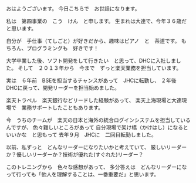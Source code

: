 おはようございます。
今日こちらで　お世話になります。

私は　第四事業の　こう　けん　と申します。
生まれは大連で、今年３６歳だと思います。

自分が　手仕事（てしごと）が好きだから、趣味はピアノ　と　茶道です。
もちろん、プログラミングも　好きです！

大学卒業した後、ソフト開発をして行きたい　と思って、DHCに入社しました。
そして　２０１３年から　今まで　ずっと楽天業務を担当しています。

実は　６年前　BSEを担当するチャンスがあって　JHCに転勤し、
２年後　DHCに戻って、開発リーダーを担当始めました。

楽天トラベル　楽天銀行などリードした経験があって、
楽天上海現場と大連現場で　業務サポートしたこともあります。

今　うちのチームが　楽天の日本と海外の統合ログインシステムを担当しているんですが、
色々難しいところがあって
自分現場で架け橋（かけはし）になるといいかな　と思もって
去年９月　JHCに　二回目転勤しました。

以前、私ずっと　どんなリーダーになりたいかと考えていて、
厳しいリーダーか？優しいリーダーか？技術が優れた(すぐれた)リーダー？

このトレニングから　色々な感想があって、
多分答えは　どんなリーダーになって行っても「他人を理解することは、一番重要だ」と思います。


